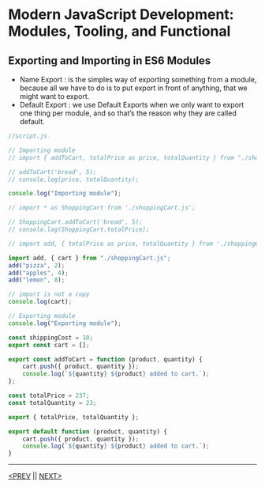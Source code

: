 # Modern JavaScript Development: Modules, Tooling, and Functional

## Exporting and Importing in ES6 Modules

-   Name Export : is the simples way of exporting something from a module, because all we have to do is to put export in front of anything, that we might want to export.
-   Default Export : we use Default Exports when we only want to export one thing per module, and so that’s the reason why they are called default.

```jsx
//script.js

// Importing module
// import { addToCart, totalPrice as price, totalQuantity } from "./shoppingCart.js";

// addToCart('bread', 5);
// console.log(price, totalQuantity);

console.log("Importing module");

// import * as ShoppingCart from './shoppingCart.js';

// ShoppingCart.addToCart('bread', 5);
// console.log(ShoppingCart.totalPrice);

// import add, { totalPrice as price, totalQuantity } from './shoppingCart.js'; --- this is not desirable

import add, { cart } from "./shoppingCart.js";
add("pizza", 2);
add("apples", 4);
add("lemon", 8);

// import is not a copy
console.log(cart);
```

```jsx
// Exporting module
console.log("Exporting module");

const shippingCost = 10;
export const cart = [];

export const addToCart = function (product, quantity) {
	cart.push({ product, quantity });
	console.log(`${quantity} ${product} added to cart.`);
};

const totalPrice = 237;
const totalQuantity = 23;

export { totalPrice, totalQuantity };

export default function (product, quantity) {
	cart.push({ product, quantity });
	console.log(`${quantity} ${product} added to cart.`);
}
```

---

[<PREV](./cjs221129.md) || [NEXT>](./cjs221201.md)
